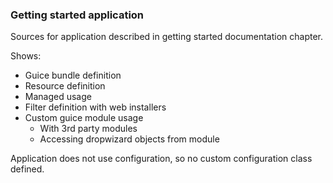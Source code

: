 ### Getting started application

Sources for application described in getting started documentation chapter.

Shows:

* Guice bundle definition
* Resource definition
* Managed usage
* Filter definition with web installers
* Custom guice module usage
    * With 3rd party modules
    * Accessing dropwizard objects from module
    
Application does not use configuration, so no custom configuration class defined.     